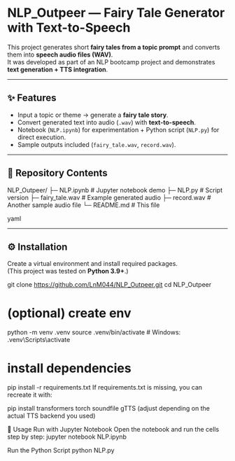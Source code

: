 # NLP_Outpeer — Fairy Tale Generator with Text-to-Speech

This project generates short **fairy tales from a topic prompt** and converts them into **speech audio files (WAV)**.  
It was developed as part of an NLP bootcamp project and demonstrates **text generation + TTS integration**.

---

## ✨ Features
- Input a topic or theme → generate a **fairy tale story**.  
- Convert generated text into audio (`.wav`) with **text-to-speech**.  
- Notebook (`NLP.ipynb`) for experimentation + Python script (`NLP.py`) for direct execution.  
- Sample outputs included (`fairy_tale.wav`, `record.wav`).  

---

## 📂 Repository Contents
NLP_Outpeer/
├─ NLP.ipynb # Jupyter notebook demo
├─ NLP.py # Script version
├─ fairy_tale.wav # Example generated audio
├─ record.wav # Another sample audio file
└─ README.md # This file

yaml

---

## ⚙️ Installation
Create a virtual environment and install required packages.  
(This project was tested on **Python 3.9+**.)

git clone https://github.com/LnM044/NLP_Outpeer.git
cd NLP_Outpeer

# (optional) create env
python -m venv .venv
source .venv/bin/activate   # Windows: .venv\Scripts\activate

# install dependencies
pip install -r requirements.txt
If requirements.txt is missing, you can recreate it with:

pip install transformers torch soundfile gTTS
(adjust depending on the actual TTS backend you used)

🚀 Usage
Run with Jupyter Notebook
Open the notebook and run the cells step by step:
jupyter notebook NLP.ipynb

Run the Python Script
python NLP.py
